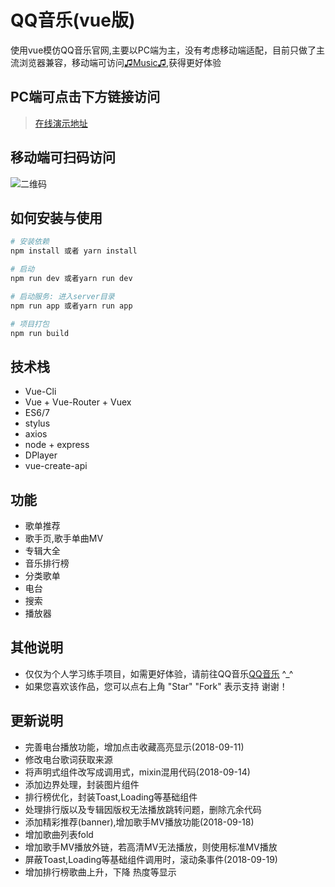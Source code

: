 # QQ音乐(vue版)

使用vue模仿QQ音乐官网,主要以PC端为主，没有考虑移动端适配，目前只做了主流浏览器兼容，移动端可访问[♫Music♫](http://tannnb.com/h5music),获得更好体验

## PC端可点击下方链接访问
> [在线演示地址](http://tannnb.com/pcmusic)

## 移动端可扫码访问
![二维码](https://qr.api.cli.im/qr?data=http%253A%252F%252Ftannnb.com%252Fh5music&level=H&transparent=false&bgcolor=%23ffffff&forecolor=%23000000&blockpixel=12&marginblock=1&logourl=&size=280&kid=cliim&key=cee72587fe4c6b20b1b5c8cd72880398)

## 如何安装与使用

``` bash
# 安装依赖
npm install 或者 yarn install

# 启动
npm run dev 或者yarn run dev

# 启动服务: 进入server目录
npm run app 或者yarn run app

# 项目打包
npm run build
```

## 技术栈

- Vue-Cli
- Vue + Vue-Router + Vuex
- ES6/7
- stylus
- axios
- node + express
- DPlayer
- vue-create-api



## 功能

- 歌单推荐
- 歌手页,歌手单曲MV
- 专辑大全
- 音乐排行榜
- 分类歌单
- 电台
- 搜索
- 播放器




## 其他说明
- 仅仅为个人学习练手项目，如需更好体验，请前往QQ音乐[QQ音乐](https://y.qq.com) ^_^
- 如果您喜欢该作品，您可以点右上角 "Star" "Fork" 表示支持 谢谢！



## 更新说明
- 完善电台播放功能，增加点击收藏高亮显示(2018-09-11)
- 修改电台歌词获取来源
- 将声明式组件改写成调用式，mixin混用代码(2018-09-14)
- 添加边界处理，封装图片组件
- 排行榜优化，封装Toast,Loading等基础组件
- 处理排行版以及专辑因版权无法播放跳转问题，删除亢余代码
- 添加精彩推荐(banner),增加歌手MV播放功能(2018-09-18)
- 增加歌曲列表fold
- 增加歌手MV播放外链，若高清MV无法播放，则使用标准MV播放
- 屏蔽Toast,Loading等基础组件调用时，滚动条事件(2018-09-19)
- 增加排行榜歌曲上升，下降 热度等显示






